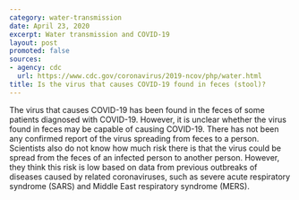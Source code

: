 ```yaml
---
category: water-transmission
date: April 23, 2020
excerpt: Water transmission and COVID-19
layout: post
promoted: false
sources:
- agency: cdc
  url: https://www.cdc.gov/coronavirus/2019-ncov/php/water.html
title: Is the virus that causes COVID-19 found in feces (stool)?
---
```


The virus that causes COVID-19 has been found in the feces of some patients diagnosed with COVID-19. However, it is unclear whether the virus found in feces may be capable of causing COVID-19. There has not been any confirmed report of the virus spreading from feces to a person. Scientists also do not know how much risk there is that the virus could be spread from the feces of an infected person to another person. However, they think this risk is low based on data from previous outbreaks of diseases caused by related coronaviruses, such as severe acute respiratory syndrome (SARS) and Middle East respiratory syndrome (MERS).